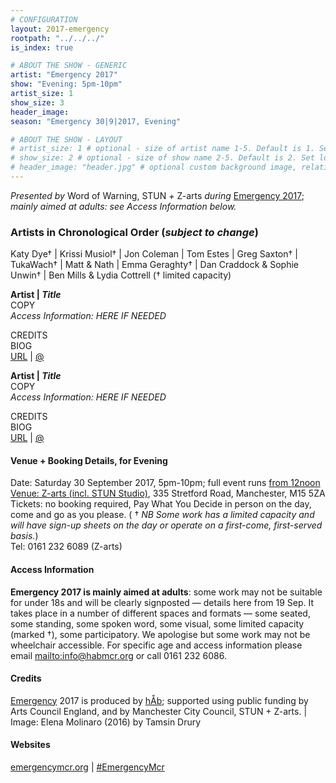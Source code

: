 ```yaml
---
# CONFIGURATION
layout: 2017-emergency
rootpath: "../../../"
is_index: true

# ABOUT THE SHOW - GENERIC
artist: "Emergency 2017"
show: "Evening: 5pm-10pm"
artist_size: 1
show_size: 3
header_image:
season: "Emergency 30|9|2017, Evening"

# ABOUT THE SHOW - LAYOUT
# artist_size: 1 # optional - size of artist name 1-5. Default is 1. Set longer names to lower values
# show_size: 2 # optional - size of show name 2-5. Default is 2. Set longer names to lower values
# header_image: "header.jpg" # optional custom background image, relative to current page
---
```

*Presented by* Word of Warning, STUN *+* Z-arts *during* [Emergency 2017](/current/2017-emergency); *mainly aimed at adults: see Access Information below.*          
               
### Artists in Chronological Order (*subject to change*)      
Katy Dye† | Krissi Musiol† | Jon Coleman | Tom Estes | Greg Saxton† | TukaWach† | Matt & Nath | Emma Geraghty† | Dan Craddock & Sophie Unwin† | Ben Mills & Lydia Cottrell († limited capacity)       
          
**Artist | *Title***        
COPY         
*Access Information: HERE IF NEEDED*        
        
CREDITS         
BIOG         
<a href="http://URL" target="_blank">URL</a> | <a href="http://twitter.com/" target="_blank">@</a>        
         
**Artist | *Title***        
COPY         
*Access Information: HERE IF NEEDED*        
         
CREDITS         
BIOG         
<a href="http://URL" target="_blank">URL</a> | <a href="http://twitter.com/" target="_blank">@</a>        
         
#### Venue + Booking Details, for Evening         
Date: Saturday 30 September 2017, 5pm-10pm; full event runs [from 12noon](/current/2017-emergency/afternoon)            
[Venue: Z-arts (incl. STUN Studio)](http://www.z-arts.org/about-us/getting-here), 335 Stretford Road, Manchester, M15 5ZA        
Tickets: no booking required, Pay What You Decide in person on the day, come and go as you please. ( † *NB Some work has a limited capacity and will have sign-up sheets on the day or operate on a first-come, first-served basis.*)         
Tel: 0161 232 6089 (Z-arts)          
        
#### Access Information       
**Emergency 2017 is mainly aimed at adults**: some work may not be suitable for under 18s and will be clearly signposted — details here from 19 Sep. It takes place in a number of different spaces and formats — some seated, some standing, some spoken word, some visual, some limited capacity (marked †), some participatory. We apologise but some work may not be wheelchair accessible. For specific age and access information please email <mailto:info@habmcr.org> or call 0161 232 6086.     
            
#### Credits         
[Emergency](/hab/emergency) 2017 is produced by [hÅb](/hab); supported using public funding by Arts Council England, and by Manchester City Council, STUN + Z-arts. | Image: Elena Molinaro (2016) by Tamsin Drury        
        
#### Websites
<a href="http://emergencymcr.org" target="_blank">emergencymcr.org</a> | <a href="http://twitter.com/hashtag/EmergencyMcr" target="_blank">#EmergencyMcr<a>
